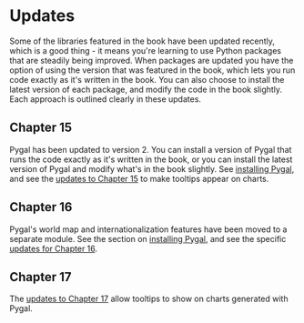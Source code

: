 Updates
===

Some of the libraries featured in the book have been updated recently, which is a good thing - it means you're learning to use Python packages that are steadily being improved. When packages are updated you have the option of using the version that was featured in the book, which lets you run code exactly as it's written in the book. You can also choose to install the latest version of each package, and modify the code in the book slightly. Each approach is outlined clearly in these updates.

Chapter 15
---

Pygal has been updated to version 2. You can install a version of Pygal that runs the code exactly as it's written in the book, or you can install the latest version of Pygal and modify what's in the book slightly. See [installing Pygal](chapter_15/README.md#installing-pygal), and see the [updates to Chapter 15](chapter_15/README.md#updates) to make tooltips appear on charts.

Chapter 16
---

Pygal's world map and internationalization features have been moved to a separate module. See the section on [installing Pygal](chapter_15/README.md#installing-pygal), and see the specific [updates for Chapter 16](chapter_16/README.md#updates).

Chapter 17
---

The [updates to Chapter 17](chapter_17/README.md#updates) allow tooltips to show on charts generated with Pygal.